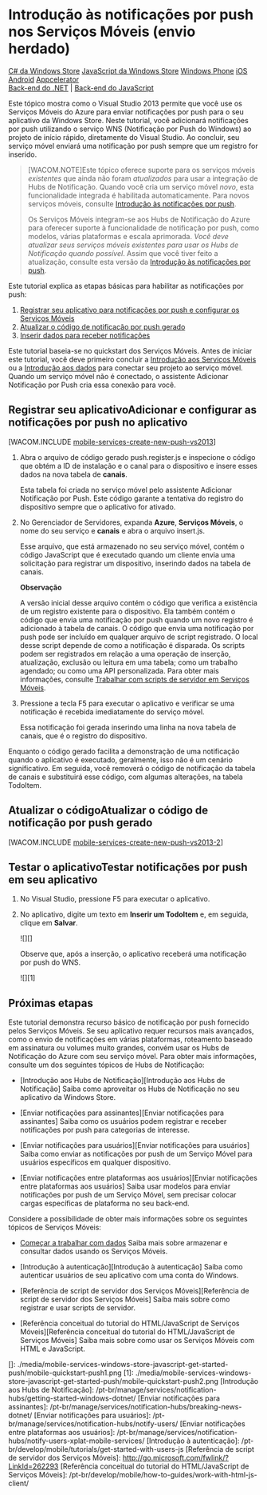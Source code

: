 <properties linkid="develop-mobile-tutorials-get-started-with-push-js-vs2013" urlDisplayName="Get Started with Push (JS)" pageTitle="Get started with push notifications (legacy push) | Mobile Dev Center" metaKeywords="" description="Learn how to use Azure Mobile Services to send push notifications to your Windows Store JavaScript app (legacy push)." metaCanonical="http://www.windowsazure.com/pt-br/develop/mobile/tutorials/get-started-with-push-dotnet/" services="mobile-services,notification-hubs" documentationCenter="Mobile" title="Get started with push notifications in Mobile Services" authors="glenga" solutions="" manager="" editor="" />

<tags ms.service="mobile-services" ms.workload="mobile" ms.tgt_pltfrm="mobile-windows-store" ms.devlang="javascript" ms.topic="article" ms.date="01/01/1900" ms.author="glenga"></tags>

# Introdução às notificações por push nos Serviços Móveis (envio herdado)

<div class="dev-center-tutorial-selector sublanding">
    <a href="/pt-br/documentation/articles/mobile-services-windows-store-dotnet-get-started-push" title="C# da Windows Store">C# da Windows Store</a>
    <a href="/pt-br/documentation/articles/mobile-services-windows-store-javascript-get-started-push" title="JavaScript da Windows Store" class="current">JavaScript da Windows Store</a>
    <a href="/pt-br/documentation/articles/mobile-services-windows-phone-get-started-push" title="Windows Phone">Windows Phone</a>
    <a href="/pt-br/documentation/articles/mobile-services-ios-get-started-push" title="iOS">iOS</a>
    <a href="/pt-br/documentation/articles/mobile-services-android-get-started-push" title="Android">Android</a>
<!--    <a href="/pt-br/documentation/articles/partner-xamarin-mobile-services-ios-get-started-push" title="Xamarin.iOS">Xamarin.iOS</a>     <a href="/pt-br/documentation/articles/partner-xamarin-mobile-services-android-get-started-push" title="Xamarin.Android">Xamarin.Android</a> -->
    <a href="/pt-br/documentation/articles/partner-appcelerator-mobile-services-javascript-backend-appcelerator-get-started-push" title="Appcelerator">Appcelerator</a>
</div>

<div class="dev-center-tutorial-subselector"><a href="/pt-br/documentation/articles/mobile-services-dotnet-backend-windows-store-javascript-get-started-push/" title="Back-end do .NET">Back-end do .NET</a> | <a href="/pt-br/documentation/articles/mobile-services-windows-store-javascript-get-started-push/"  title="Back-end do JavaScript" class="current">Back-end do JavaScript</a></div>

Este tópico mostra como o Visual Studio 2013 permite que você use os Serviços Móveis do Azure para enviar notificações por push para o seu aplicativo da Windows Store. Neste tutorial, você adicionará notificações por push utilizando o serviço WNS (Notificação por Push do Windows) ao projeto de início rápido, diretamente do Visual Studio. Ao concluir, seu serviço móvel enviará uma notificação por push sempre que um registro for inserido.

> [WACOM.NOTE]Este tópico oferece suporte para os serviços móveis *existentes* que ainda não foram *atualizados* para usar a integração de Hubs de Notificação. Quando você cria um serviço móvel *novo*, esta funcionalidade integrada é habilitada automaticamente. Para novos serviços móveis, consulte [Introdução às notificações por push][Introdução às notificações por push].
>
> Os Serviços Móveis integram-se aos Hubs de Notificação do Azure para oferecer suporte à funcionalidade de notificação por push, como modelos, várias plataformas e escala aprimorada. *Você deve atualizar seus serviços móveis existentes para usar os Hubs de Notificação quando possível*. Assim que você tiver feito a atualização, consulte esta versão da [Introdução às notificações por push][Introdução às notificações por push].

Este tutorial explica as etapas básicas para habilitar as notificações por push:

1.  [Registrar seu aplicativo para notificações por push e configurar os Serviços Móveis][Registrar seu aplicativo para notificações por push e configurar os Serviços Móveis]
2.  [Atualizar o código de notificação por push gerado][Atualizar o código de notificação por push gerado]
3.  [Inserir dados para receber notificações][Inserir dados para receber notificações]

Este tutorial baseia-se no quickstart dos Serviços Móveis. Antes de iniciar este tutorial, você deve primeiro concluir a [Introdução aos Serviços Móveis][Introdução aos Serviços Móveis] ou a [Introdução aos dados][Introdução aos dados] para conectar seu projeto ao serviço móvel. Quando um serviço móvel não é conectado, o assistente Adicionar Notificação por Push cria essa conexão para você.

## <a name="register"></a><span class="short-header">Registrar seu aplicativo</span>Adicionar e configurar as notificações por push no aplicativo

[WACOM.INCLUDE [mobile-services-create-new-push-vs2013][mobile-services-create-new-push-vs2013]]

1.  Abra o arquivo de código gerado push.register.js e inspecione o código que obtém a ID de instalação e o canal para o dispositivo e insere esses dados na nova tabela de **canais**.

    Esta tabela foi criada no serviço móvel pelo assistente Adicionar Notificação por Push. Este código garante a tentativa do registro do dispositivo sempre que o aplicativo for ativado.

2.  No Gerenciador de Servidores, expanda **Azure**, **Serviços Móveis**, o nome do seu serviço e **canais** e abra o arquivo insert.js.

    Esse arquivo, que está armazenado no seu serviço móvel, contém o código JavaScript que é executado quando um cliente envia uma solicitação para registrar um dispositivo, inserindo dados na tabela de canais.

    <div class="dev-callout"><b>Observa&ccedil;&atilde;o</b>
    <p>A vers&atilde;o inicial desse arquivo cont&eacute;m o c&oacute;digo que verifica a exist&ecirc;ncia de um registro existente para o dispositivo. Ela tamb&eacute;m cont&eacute;m o c&oacute;digo que envia uma notifica&ccedil;&atilde;o por push quando um novo registro &eacute; adicionado &agrave; tabela de canais. O c&oacute;digo que envia uma notifica&ccedil;&atilde;o por push pode ser inclu&iacute;do em qualquer arquivo de script registrado. O local desse script depende de como a notifica&ccedil;&atilde;o &eacute; disparada. Os scripts podem ser registrados em rela&ccedil;&atilde;o a uma opera&ccedil;&atilde;o de inser&ccedil;&atilde;o, atualiza&ccedil;&atilde;o, exclus&atilde;o ou leitura em uma tabela; como um trabalho agendado; ou como uma API personalizada. Para obter mais informa&ccedil;&otilde;es, consulte <a href="http://go.microsoft.com/fwlink/p/?LinkID=287178">Trabalhar com scripts de servidor em Servi&ccedil;os M&oacute;veis</a>.</p>
</div>

3.  Pressione a tecla F5 para executar o aplicativo e verificar se uma notificação é recebida imediatamente do serviço móvel.

    Essa notificação foi gerada inserindo uma linha na nova tabela de canais, que é o registro do dispositivo.

Enquanto o código gerado facilita a demonstração de uma notificação quando o aplicativo é executado, geralmente, isso não é um cenário significativo. Em seguida, você removerá o código de notificação da tabela de canais e substituirá esse código, com algumas alterações, na tabela TodoItem.

## <a name="update-scripts"></a><span class="short-header">Atualizar o código</span>Atualizar o código de notificação por push gerado

[WACOM.INCLUDE [mobile-services-create-new-push-vs2013-2][mobile-services-create-new-push-vs2013-2]]

## <a name="test"></a><span class="short-header">Testar o aplicativo</span>Testar notificações por push em seu aplicativo

1.  No Visual Studio, pressione F5 para executar o aplicativo.

2.  No aplicativo, digite um texto em **Inserir um TodoItem** e, em seguida, clique em **Salvar**.

    ![][]

    Observe que, após a inserção, o aplicativo receberá uma notificação por push do WNS.

    ![][1]

## <a name="next-steps"> </a>Próximas etapas

Este tutorial demonstra recurso básico de notificação por push fornecido pelos Serviços Móveis. Se seu aplicativo requer recursos mais avançados, como o envio de notificações em várias plataformas, roteamento baseado em assinatura ou volumes muito grandes, convém usar os Hubs de Notificação do Azure com seu serviço móvel. Para obter mais informações, consulte um dos seguintes tópicos de Hubs de Notificação:

-   [Introdução aos Hubs de Notificação][Introdução aos Hubs de Notificação]
    Saiba como aproveitar os Hubs de Notificação no seu aplicativo da Windows Store.

-   [Enviar notificações para assinantes][Enviar notificações para assinantes]
    Saiba como os usuários podem registrar e receber notificações por push para categorias de interesse.

-   [Enviar notificações para usuários][Enviar notificações para usuários]
    Saiba como enviar as notificações por push de um Serviço Móvel para usuários específicos em qualquer dispositivo.

-   [Enviar notificações entre plataformas aos usuários][Enviar notificações entre plataformas aos usuários]
    Saiba usar modelos para enviar notificações por push de um Serviço Móvel, sem precisar colocar cargas específicas de plataforma no seu back-end.

Considere a possibilidade de obter mais informações sobre os seguintes tópicos de Serviços Móveis:

-   [Começar a trabalhar com dados][Introdução aos dados]
    Saiba mais sobre armazenar e consultar dados usando os Serviços Móveis.

-   [Introdução à autenticação][Introdução à autenticação]
    Saiba como autenticar usuários de seu aplicativo com uma conta do Windows.

-   [Referência de script de servidor dos Serviços Móveis][Referência de script de servidor dos Serviços Móveis]
    Saiba mais sobre como registrar e usar scripts de servidor.

-   [Referência conceitual do tutorial do HTML/JavaScript de Serviços Móveis][Referência conceitual do tutorial do HTML/JavaScript de Serviços Móveis]
    Saiba mais sobre como usar os Serviços Móveis com HTML e JavaScript.

<!-- Anchors. --> 
<!-- Images. --> 
<!-- URLs. -->

  [C# da Windows Store]: /pt-br/documentation/articles/mobile-services-windows-store-dotnet-get-started-push "C# da Windows Store"
  [JavaScript da Windows Store]: /pt-br/documentation/articles/mobile-services-windows-store-javascript-get-started-push "JavaScript da Windows Store"
  [Windows Phone]: /pt-br/documentation/articles/mobile-services-windows-phone-get-started-push "Windows Phone"
  [iOS]: /pt-br/documentation/articles/mobile-services-ios-get-started-push "iOS"
  [Android]: /pt-br/documentation/articles/mobile-services-android-get-started-push "Android"
  [Appcelerator]: /pt-br/documentation/articles/partner-appcelerator-mobile-services-javascript-backend-appcelerator-get-started-push "Appcelerator"
  [Back-end do .NET]: /pt-br/documentation/articles/mobile-services-dotnet-backend-windows-store-javascript-get-started-push/ "Back-end do .NET"
  [Back-end do JavaScript]: /pt-br/documentation/articles/mobile-services-windows-store-javascript-get-started-push/ "Back-end do JavaScript"
  [Introdução às notificações por push]: /pt-br/documentation/articles/mobile-services-javascript-backend-windows-store-javascript-get-started-push/
  [Registrar seu aplicativo para notificações por push e configurar os Serviços Móveis]: #register
  [Atualizar o código de notificação por push gerado]: #update-scripts
  [Inserir dados para receber notificações]: #test
  [Introdução aos Serviços Móveis]: /pt-br/develop/mobile/tutorials/get-started/
  [Introdução aos dados]: /pt-br/develop/mobile/tutorials/get-started-with-data-js/
  [mobile-services-create-new-push-vs2013]: ../includes/mobile-services-create-new-push-vs2013.md
  [Trabalhar com scripts de servidor em Serviços Móveis]: http://go.microsoft.com/fwlink/p/?LinkID=287178
  [mobile-services-create-new-push-vs2013-2]: ../includes/mobile-services-create-new-push-vs2013-2.md
  []: ./media/mobile-services-windows-store-javascript-get-started-push/mobile-quickstart-push1.png
  [1]: ./media/mobile-services-windows-store-javascript-get-started-push/mobile-quickstart-push2.png
  [Introdução aos Hubs de Notificação]: /pt-br/manage/services/notification-hubs/getting-started-windows-dotnet/
  [Enviar notificações para assinantes]: /pt-br/manage/services/notification-hubs/breaking-news-dotnet/
  [Enviar notificações para usuários]: /pt-br/manage/services/notification-hubs/notify-users/
  [Enviar notificações entre plataformas aos usuários]: /pt-br/manage/services/notification-hubs/notify-users-xplat-mobile-services/
  [Introdução à autenticação]: /pt-br/develop/mobile/tutorials/get-started-with-users-js
  [Referência de script de servidor dos Serviços Móveis]: http://go.microsoft.com/fwlink/?LinkId=262293
  [Referência conceitual do tutorial do HTML/JavaScript de Serviços Móveis]: /pt-br/develop/mobile/how-to-guides/work-with-html-js-client/
